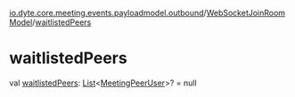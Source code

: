[io.dyte.core.meeting.events.payloadmodel.outbound](../index.md)/[WebSocketJoinRoomModel](index.md)/[waitlistedPeers](waitlisted-peers.md)

# waitlistedPeers


val [waitlistedPeers](waitlisted-peers.md): [List](https://kotlinlang.org/api/latest/jvm/stdlib/kotlin.collections/-list/index.html)&lt;[MeetingPeerUser](../../com.dyte.mobilecorekmm.meeting.events.payloadmodel.inbound/-meeting-peer-user/index.md)&gt;? = null
